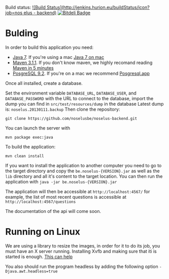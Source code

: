 Build status: [![Build Status](http://jenkins.hurion.eu/buildStatus/icon?job=nos elus - backend)](http://jenkins.hurion.eu/job/nos%20elus%20-%20backend/) [![Bitdeli Badge](https://d2weczhvl823v0.cloudfront.net/noselusbe/noselus-backend/trend.png)](https://bitdeli.com/free "Bitdeli Badge")

Bulding
=======

In order to build this application you need:
* [Java 7](http://java.com/en/download/index.jsp). If you're using a mac [Java 7 on mac](http://www.monkehworks.com/set-java-7-as-default-jvm-on-mac-osx-mountain-lion)
* [Maven 3.1.1](http://maven.apache.org/download.cgi). If you don't know maven, we highly recomand reading [Maven in 5 minutes](http://maven.apache.org/guides/getting-started/maven-in-five-minutes.html)
* [PosgreSQL 9.2](http://www.postgresql.org/download/). If you're on a mac we recommend [Posgresql.app](http://postgresapp.com/)

Once all installed, create a database.

Set the environment variable ```DATABASE_URL```, ```DATABASE_USER```, and ```DATABASE_PASSWORD``` with the URL to connect to the database,
import the dump you can find in ```src/test/resources/dump``` in the database
Latest dump is: ```noselus.20130111.backup```
Then clone the repository:

    git clone https://github.com/noselusbe/noselus-backend.git

You can launch the server with

    mvn package exec:java

To build the application:

    mvn clean install

If you want to install the application to another computer you need to go to the target directory and copy the ```be.noselus-{VERSION}.jar``` as well as the ```lib``` directory and all it's content
 to the target location.
You can then run the application with ```java -jar be.noselus-{VERSION}.jar```

The application will then be accessible at ```http://localhost:4567/``` for example, the list of most recent questions is accessible at ```http://localhost:4567/questions```

The documentation of the api will come soon.

Running on Linux
================
We are using a library to resize the images, in order for it to do its job, you must have an X server running.
Installing Xvfb and making sure that iti is started is enough. [This can help](https://gist.github.com/jterrace/2911875)

You also should run the program headless by adding the following option ```-Djava.awt.headless=true```


